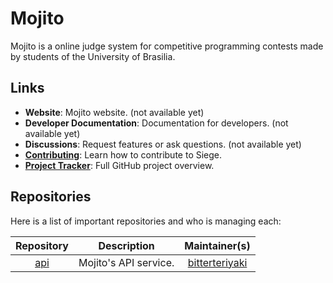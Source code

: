 # Mojito

Mojito is a online judge system for competitive programming contests made by
students of the University of Brasilia.

## Links

- **Website**: Mojito website. (not available yet)
- **Developer Documentation**: Documentation for developers. (not available yet)
- **Discussions**: Request features or ask questions. (not available yet)
- [**Contributing**](https://github.com/mojitoteam/.github/blob/main/.github/CONTRIBUTING.md): Learn how to contribute to Siege.
- [**Project Tracker**](https://github.com/orgs/mojitoteam/projects/1): Full GitHub project overview.

## Repositories

Here is a list of important repositories and who is managing each:

|Repository|Description|Maintainer(s)|
|:-:|:-:|:-:|
|[api](https://github.com/mojitoteam/api)|Mojito's API service.|[bitterteriyaki](https://github.com/bitterteriyaki)|
